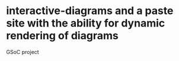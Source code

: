 # interactive-diagrams and a paste site with the ability for dynamic rendering of diagrams

GSoC project
